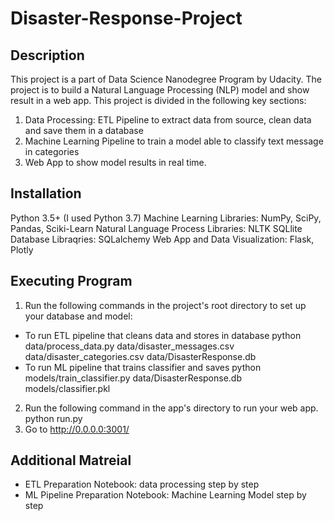 # Disaster-Response-Project

## Description
This project is a part of Data Science Nanodegree Program by Udacity.
The project is to build a Natural Language Processing (NLP) model and show result in a web app.
This project is divided in the following key sections:
1. Data Processing: ETL Pipeline to extract data from source, clean data and save them in a database 
2. Machine Learning Pipeline to train a model able to classify text message in categories
3. Web App to show model results in real time.

## Installation
Python 3.5+ (I used Python 3.7)
Machine Learning Libraries: NumPy, SciPy, Pandas, Sciki-Learn
Natural Language Process Libraries: NLTK
SQLlite Database Libraqries: SQLalchemy
Web App and Data Visualization: Flask, Plotly

## Executing Program
1. Run the following commands in the project's root directory to set up your database and model:
- To run ETL pipeline that cleans data and stores in database python data/process_data.py data/disaster_messages.csv data/disaster_categories.csv data/DisasterResponse.db
- To run ML pipeline that trains classifier and saves python models/train_classifier.py data/DisasterResponse.db models/classifier.pkl
2. Run the following command in the app's directory to run your web app. python run.py
3. Go to http://0.0.0.0:3001/

## Additional Matreial
- ETL Preparation Notebook: data processing step by step
- ML Pipeline Preparation Notebook: Machine Learning Model step by step
